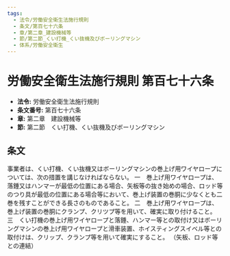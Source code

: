 ```yaml
---
tags:
  - 法令/労働安全衛生法施行規則
  - 条文/第百七十六条
  - 章/第二章_建設機械等
  - 節/第二節_くい打機_くい抜機及びボーリングマシン
  - 体系/労働安全衛生
---
```

# 労働安全衛生法施行規則 第百七十六条

- **法令:** 労働安全衛生法施行規則
- **条文番号:** 第百七十六条
- **章:** 第二章　建設機械等
- **節:** 第二節　くい打機、くい抜機及びボーリングマシン

## 条文
事業者は、くい打機、くい抜機又はボーリングマシンの巻上げ用ワイヤロープについては、次の措置を講じなければならない。
一　巻上げ用ワイヤロープは、落錘又はハンマーが最低の位置にある場合、矢板等の抜き始めの場合、ロッド等のつり具が最低の位置にある場合等において、巻上げ装置の巻胴に少なくとも二巻を残すことができる長さのものであること。
二　巻上げ用ワイヤロープは、巻上げ装置の巻胴にクランプ、クリツプ等を用いて、確実に取り付けること。
三　くい打機の巻上げ用ワイヤロープと落錘、ハンマー等との取付け又はボーリングマシンの巻上げ用ワイヤロープと滑車装置、ホイスティングスイベル等との取付けは、クリップ、クランプ等を用いて確実にすること。
（矢板、ロッド等との連結）

